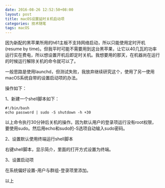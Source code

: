 ```yaml
---
date: 2016-08-26 12:52:50+08:00
layout: post
title: macOS设置延时关机启动项
categories: 技术随笔
tags: macOS
---
```

 
因为新配的黑苹果所用的h61主板不支持网络启动，所以只能使用定时开机(resume by time)。但我平时可能不需要用到这台黑苹果，让它以40几瓦的功率运行实在费电，所以想设置开机后即定时关机。我想要用的那天，在机器尚在运行的时候运行解除关机的命令就可以了。

一般思路是使用launchd，但测试失败，我放弃继续研究这个，使用了另一使用macOS系统自带的设置启动项的办法。

操作如下：

1、新建一个shell脚本如下：

```
#!/bin/bash
echo password | sudo -S shutdown -h +30
```

以上命令执行30分钟后关机的操作。因为默认用户的登录项运行没有root权限，要使用sudo。然后用echo和sudo的-S选项自动输入sudo密码。

2、设置默认使用终端运行shell脚本

右键shell脚本，显示简介，里面的打开方式设置为终端。

3、设置启动项

在系统偏好设置-用户与群组-登录项里添加。

以上